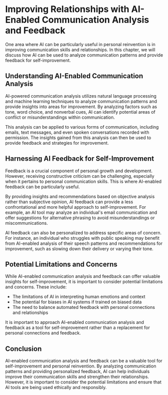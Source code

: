 Improving Relationships with AI-Enabled Communication Analysis and Feedback
==========================================================================================================================

One area where AI can be particularly useful in personal reinvention is in improving communication skills and relationships. In this chapter, we will discuss how AI can be used to analyze communication patterns and provide feedback for self-improvement.

Understanding AI-Enabled Communication Analysis
-----------------------------------------------

AI-powered communication analysis utilizes natural language processing and machine learning techniques to analyze communication patterns and provide insights into areas for improvement. By analyzing factors such as tone, word choice, and nonverbal cues, AI can identify potential areas of conflict or misunderstandings within communication.

This analysis can be applied to various forms of communication, including emails, text messages, and even spoken conversations recorded with permission. The insights gained from this analysis can then be used to provide feedback and strategies for improvement.

Harnessing AI Feedback for Self-Improvement
-------------------------------------------

Feedback is a crucial component of personal growth and development. However, receiving constructive criticism can be challenging, especially when it pertains to personal communication skills. This is where AI-enabled feedback can be particularly useful.

By providing insights and recommendations based on objective analysis rather than subjective opinion, AI feedback can provide a less confrontational and more helpful approach to self-improvement. For example, an AI tool may analyze an individual's email communication and offer suggestions for alternative phrasing to avoid misunderstandings or miscommunications.

AI feedback can also be personalized to address specific areas of concern. For instance, an individual who struggles with public speaking may benefit from AI-enabled analysis of their speech patterns and recommendations for improvement, such as slowing down their delivery or varying their tone.

Potential Limitations and Concerns
----------------------------------

While AI-enabled communication analysis and feedback can offer valuable insights for self-improvement, it is important to consider potential limitations and concerns. These include:

* The limitations of AI in interpreting human emotions and context
* The potential for biases in AI systems if trained on biased data
* The need to balance automated feedback with personal connections and relationships

It is important to approach AI-enabled communication analysis and feedback as a tool for self-improvement rather than a replacement for personal connections and feedback.

Conclusion
----------

AI-enabled communication analysis and feedback can be a valuable tool for self-improvement and personal reinvention. By analyzing communication patterns and providing personalized feedback, AI can help individuals improve their communication skills and strengthen their relationships. However, it is important to consider the potential limitations and ensure that AI tools are being used ethically and responsibly.
